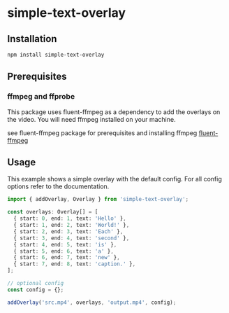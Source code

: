 # simple-text-overlay

## Installation

```bash
npm install simple-text-overlay
```

## Prerequisites

### ffmpeg and ffprobe

This package uses fluent-ffmpeg as a dependency to add the overlays on the video. You will need ffmpeg installed on your machine.

see fluent-ffmpeg package for prerequisites and installing ffmpeg
[fluent-ffmpeg](https://www.npmjs.com/package/fluent-ffmpeg?activeTab=readme)

## Usage

This example shows a simple overlay with the default config. For all config options refer to the documentation.

```ts
import { addOverlay, Overlay } from 'simple-text-overlay';

const overlays: Overlay[] = [
  { start: 0, end: 1, text: 'Hello' },
  { start: 1, end: 2, text: 'World!' },
  { start: 2, end: 3, text: 'Each' },
  { start: 3, end: 4, text: 'second' },
  { start: 4, end: 5, text: 'is' },
  { start: 5, end: 6, text: 'a' },
  { start: 6, end: 7, text: 'new' },
  { start: 7, end: 8, text: 'caption.' },
];

// optional config
const config = {};

addOverlay('src.mp4', overlays, 'output.mp4', config);
```
